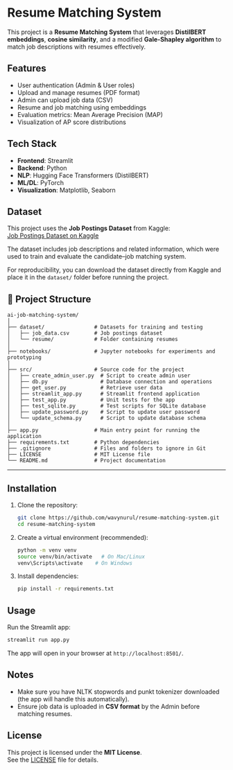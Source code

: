 # Resume Matching System

This project is a **Resume Matching System** that leverages **DistilBERT embeddings**, **cosine similarity**, and a modified **Gale-Shapley algorithm** to match job descriptions with resumes effectively.

## Features
- User authentication (Admin & User roles)
- Upload and manage resumes (PDF format)
- Admin can upload job data (CSV)
- Resume and job matching using embeddings
- Evaluation metrics: Mean Average Precision (MAP)
- Visualization of AP score distributions

## Tech Stack
- **Frontend**: Streamlit
- **Backend**: Python
- **NLP**: Hugging Face Transformers (DistilBERT)
- **ML/DL**: PyTorch
- **Visualization**: Matplotlib, Seaborn

## Dataset

This project uses the **Job Postings Dataset** from Kaggle:  
[Job Postings Dataset on Kaggle](https://www.kaggle.com/datasets/ff0e38aa4a2a813ab9bdb6107b8acaee96407a40eb1362a88380edc49a0a027f)

The dataset includes job descriptions and related information, which were used to train and evaluate the candidate–job matching system.  

For reproducibility, you can download the dataset directly from Kaggle and place it in the `dataset/` folder before running the project.


## 📂 Project Structure

```
ai-job-matching-system/
│
├── dataset/                # Datasets for training and testing
│   ├── job_data.csv        # Job postings dataset
│   └── resume/             # Folder containing resumes
│
├── notebooks/              # Jupyter notebooks for experiments and prototyping
│
├── src/                    # Source code for the project
│   ├── create_admin_user.py  # Script to create admin user
│   ├── db.py                 # Database connection and operations
│   ├── get_user.py           # Retrieve user data
│   ├── streamlit_app.py      # Streamlit frontend application
│   ├── test_app.py           # Unit tests for the app
│   ├── test_sqlite.py        # Test scripts for SQLite database
│   ├── update_password.py    # Script to update user password
│   └── update_schema.py      # Script to update database schema
│
├── app.py                  # Main entry point for running the application
├── requirements.txt        # Python dependencies
├── .gitignore              # Files and folders to ignore in Git
├── LICENSE                 # MIT License file
└── README.md               # Project documentation
```

---
## Installation

1. Clone the repository:
   ```bash
   git clone https://github.com/wavynurul/resume-matching-system.git
   cd resume-matching-system
   ```

2. Create a virtual environment (recommended):
   ```bash
   python -m venv venv
   source venv/bin/activate   # On Mac/Linux
   venv\Scripts\activate    # On Windows
   ```

3. Install dependencies:
   ```bash
   pip install -r requirements.txt
   ```

## Usage

Run the Streamlit app:
```bash
streamlit run app.py
```

The app will open in your browser at `http://localhost:8501/`.

## Notes
- Make sure you have NLTK stopwords and punkt tokenizer downloaded (the app will handle this automatically).
- Ensure job data is uploaded in **CSV format** by the Admin before matching resumes.

## License
This project is licensed under the **MIT License**.  
See the [LICENSE](LICENSE) file for details.
